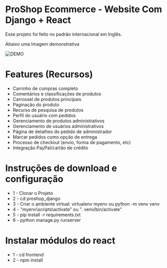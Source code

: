 # ProShop Ecommerce - Website Com Django + React

Esse projeto foi feito no padrão internacional em Inglês.

Abaixo uma Imagem demonstrativa

![DEMO](../master/static/images/proshop_django_demo.png)


# Features (Recursos)
* Carrinho de compras completo
* Comentários e classificações de produtos
* Carrossel de produtos principais
* Paginação do produto
* Recurso de pesquisa de produtos
* Perfil do usuário com pedidos
* Gerenciamento de produtos administrativos
* Gerenciamento de usuários administrativos
* Página de detalhes do pedido de administrador
* Marcar pedidos como opção de entrega
* Processo de checkout (envio, forma de pagamento, etc)
* Integração PayPal/cartão de crédito



# Instruções de download e configuração

* 1 - Clonar o Projeto
* 2 - cd proshop_django
* 3 - Criar o ambiente virtual: virtualenv myenv ou python -m venv venv
* 4 - "myenv\scripts\activate" ou ". venv/bin/activate"
* 5 - pip install -r requirements.txt
* 6 - python manage.py runserver

# Instalar módulos do react 
* 1 - cd frontend
* 2 - npm install
